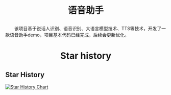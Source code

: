 #  <p align="center">语音助手</p>

<p style="text-indent: 2em;">
  该项目基于说话人识别、语音识别、大语言模型技术、TTS等技术，开发了一款语音助手demo，项目基本代码已经完成，后续会更新优化。
</p>

#  <p align="center">Star history</p>
## Star History

[![Star History Chart](https://api.star-history.com/svg?repos=lrc-zcl/speech-assisant&type=Timeline)](https://star-history.com/#lrc-zcl/speech-assisant&Timeline)
